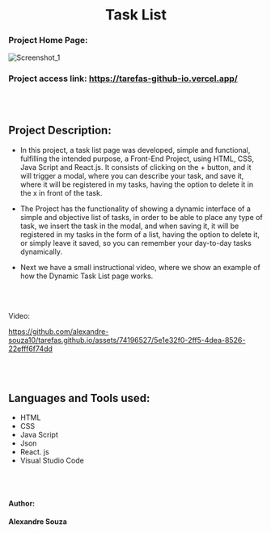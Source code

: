 <h1 align="center"> Task List </h1>

### Project Home Page:
![Screenshot_1](https://github.com/alexandre-souza10/tarefas.github.io/assets/74196527/b887c150-14a9-443b-963d-9737c1bfe882)

### Project access link: https://tarefas-github-io.vercel.app/

<br></br>

## Project Description:
- In this project, a task list page was developed, simple and functional, fulfilling the intended purpose,
a Front-End Project, using HTML, CSS, Java Script and React.js. It consists of clicking on the + button, and it will trigger a modal, where you can describe your task,
and save it, where it will be registered in my tasks, having the option to delete it in the x in front of the task.

- The Project has the functionality of showing a dynamic interface of a simple and objective list of tasks, in order to be able to place any type of task, we insert the task in the modal,
and when saving it, it will be registered in my tasks in the form of a list, having the option to delete it, or simply leave it saved,
so you can remember your day-to-day tasks dynamically.

- Next we have a small instructional video, where we show an example of how the Dynamic Task List page works.

<br></br>

Video:

https://github.com/alexandre-souza10/tarefas.github.io/assets/74196527/5e1e32f0-2ff5-4dea-8526-22efff6f74dd

<br></br>

## Languages ​​and Tools used:
- HTML
- CSS
- Java Script
- Json
- React. js
- Visual Studio Code

<br></br>

#### Author: 
**Alexandre Souza**

